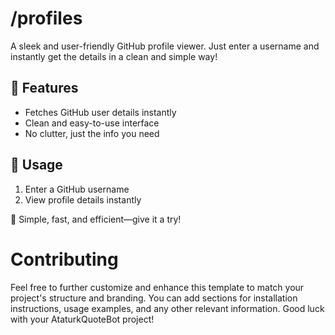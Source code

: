 # /profiles

A sleek and user-friendly GitHub profile viewer. Just enter a username and instantly get the details in a clean and simple way!  

## 🚀 Features  
- Fetches GitHub user details instantly  
- Clean and easy-to-use interface  
- No clutter, just the info you need  

## 🔧 Usage  
1. Enter a GitHub username  
2. View profile details instantly  

🎯 Simple, fast, and efficient—give it a try!

# Contributing

Feel free to further customize and enhance this template to match your project's structure and branding. You can add sections for installation instructions, usage examples, and any other relevant information. Good luck with your AtaturkQuoteBot project! 
